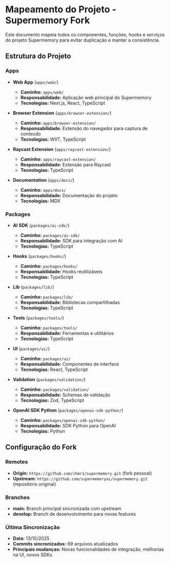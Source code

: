 # Mapeamento do Projeto - Supermemory Fork

Este documento mapeia todos os componentes, funções, hooks e serviços do projeto Supermemory para evitar duplicação e manter a consistência.

## Estrutura do Projeto

### Apps
- **Web App** (`apps/web/`)
  - **Caminho:** `apps/web/`
  - **Responsabilidade:** Aplicação web principal do Supermemory
  - **Tecnologias:** Next.js, React, TypeScript

- **Browser Extension** (`apps/browser-extension/`)
  - **Caminho:** `apps/browser-extension/`
  - **Responsabilidade:** Extensão do navegador para captura de conteúdo
  - **Tecnologias:** WXT, TypeScript

- **Raycast Extension** (`apps/raycast-extension/`)
  - **Caminho:** `apps/raycast-extension/`
  - **Responsabilidade:** Extensão para Raycast
  - **Tecnologias:** TypeScript

- **Documentation** (`apps/docs/`)
  - **Caminho:** `apps/docs/`
  - **Responsabilidade:** Documentação do projeto
  - **Tecnologias:** MDX

### Packages
- **AI SDK** (`packages/ai-sdk/`)
  - **Caminho:** `packages/ai-sdk/`
  - **Responsabilidade:** SDK para integração com AI
  - **Tecnologias:** TypeScript

- **Hooks** (`packages/hooks/`)
  - **Caminho:** `packages/hooks/`
  - **Responsabilidade:** Hooks reutilizáveis
  - **Tecnologias:** TypeScript

- **Lib** (`packages/lib/`)
  - **Caminho:** `packages/lib/`
  - **Responsabilidade:** Bibliotecas compartilhadas
  - **Tecnologias:** TypeScript

- **Tools** (`packages/tools/`)
  - **Caminho:** `packages/tools/`
  - **Responsabilidade:** Ferramentas e utilitários
  - **Tecnologias:** TypeScript

- **UI** (`packages/ui/`)
  - **Caminho:** `packages/ui/`
  - **Responsabilidade:** Componentes de interface
  - **Tecnologias:** React, TypeScript

- **Validation** (`packages/validation/`)
  - **Caminho:** `packages/validation/`
  - **Responsabilidade:** Schemas de validação
  - **Tecnologias:** Zod, TypeScript

- **OpenAI SDK Python** (`packages/openai-sdk-python/`)
  - **Caminho:** `packages/openai-sdk-python/`
  - **Responsabilidade:** SDK Python para OpenAI
  - **Tecnologias:** Python

## Configuração do Fork

### Remotes
- **Origin:** `https://github.com/chmr1/supermemory.git` (fork pessoal)
- **Upstream:** `https://github.com/supermemoryai/supermemory.git` (repositório original)

### Branches
- **main:** Branch principal sincronizada com upstream
- **develop:** Branch de desenvolvimento para novas features

### Última Sincronização
- **Data:** 13/10/2025
- **Commits sincronizados:** 69 arquivos atualizados
- **Principais mudanças:** Novas funcionalidades de integração, melhorias na UI, novos SDKs
